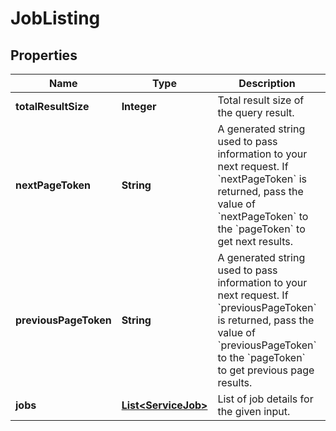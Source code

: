 
# JobListing

## Properties
Name | Type | Description | Notes
------------ | ------------- | ------------- | -------------
**totalResultSize** | **Integer** | Total result size of the query result. |  [optional]
**nextPageToken** | **String** | A generated string used to pass information to your next request. If &#x60;nextPageToken&#x60; is returned, pass the value of &#x60;nextPageToken&#x60; to the &#x60;pageToken&#x60; to get next results. |  [optional]
**previousPageToken** | **String** | A generated string used to pass information to your next request. If &#x60;previousPageToken&#x60; is returned, pass the value of &#x60;previousPageToken&#x60; to the &#x60;pageToken&#x60; to get previous page results. |  [optional]
**jobs** | [**List&lt;ServiceJob&gt;**](ServiceJob.md) | List of job details for the given input. |  [optional]



